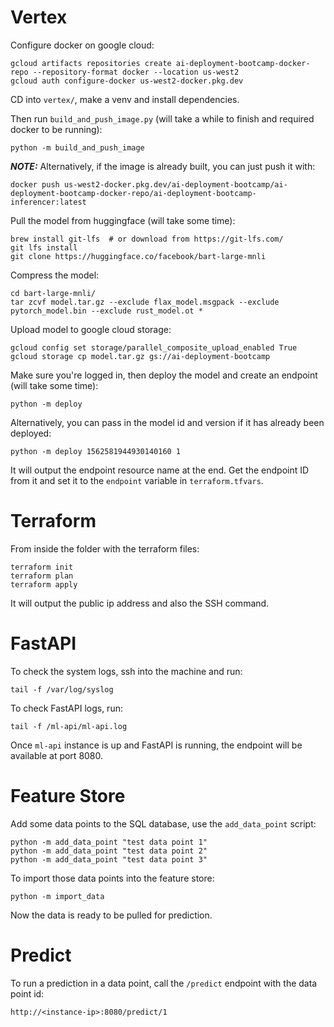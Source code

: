 # Vertex

Configure docker on google cloud:
```shell
gcloud artifacts repositories create ai-deployment-bootcamp-docker-repo --repository-format docker --location us-west2
gcloud auth configure-docker us-west2-docker.pkg.dev
```

CD into `vertex/`, make a venv and install dependencies. 

Then run `build_and_push_image.py` (will take a while to finish and required docker to be running):
```shell
python -m build_and_push_image
```

***NOTE:*** Alternatively, if the image is already built, you can just push it with:
```shell
docker push us-west2-docker.pkg.dev/ai-deployment-bootcamp/ai-deployment-bootcamp-docker-repo/ai-deployment-bootcamp-inferencer:latest
```

Pull the model from huggingface (will take some time):
```shell
brew install git-lfs  # or download from https://git-lfs.com/
git lfs install
git clone https://huggingface.co/facebook/bart-large-mnli
```

Compress the model:
```shell
cd bart-large-mnli/
tar zcvf model.tar.gz --exclude flax_model.msgpack --exclude pytorch_model.bin --exclude rust_model.ot *
```

Upload model to google cloud storage:
```shell
gcloud config set storage/parallel_composite_upload_enabled True
gcloud storage cp model.tar.gz gs://ai-deployment-bootcamp
```

Make sure you're logged in, then deploy the model and create an endpoint (will take some time):
```shell
python -m deploy
```
Alternatively, you can pass in the model id and version if it has already been deployed:
```shell
python -m deploy 1562581944930140160 1
```

It will output the endpoint resource name at the end. Get the endpoint ID from it and set it to the
`endpoint` variable in `terraform.tfvars`.

# Terraform

From inside the folder with the terraform files:
```shell
terraform init
terraform plan
terraform apply
```

It will output the public ip address and also the SSH command. 

# FastAPI

To check the system logs, ssh into the machine and run:
```shell
tail -f /var/log/syslog
```

To check FastAPI logs, run:
```shell
tail -f /ml-api/ml-api.log
```

Once `ml-api` instance is up and FastAPI is running, the endpoint will be available at port 8080.

# Feature Store

Add some data points to the SQL database, use the `add_data_point` script:
```shell
python -m add_data_point "test data point 1"
python -m add_data_point "test data point 2"
python -m add_data_point "test data point 3"
```

To import those data points into the feature store:
```shell
python -m import_data
```

Now the data is ready to be pulled for prediction.

# Predict

To run a prediction in a data point, call the `/predict` endpoint with the data point id:
```shell
http://<instance-ip>:8080/predict/1
```

